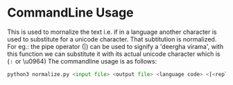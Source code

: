 
# CommandLine Usage
This is used to mornalize the text i.e. if in a language another character is used to substitute for a unicode character. That subtitution is normalized. For eg.: the pipe operator (|) can be used to signify a 'deergha virama', with this function we can substitute it with its actual unicode character which is (। or \u0964)
The commandline usage is as follows:

```python
python3 normalize.py <input file> <output file> <language code> <[<replace_nukta(True,False>]>
```
